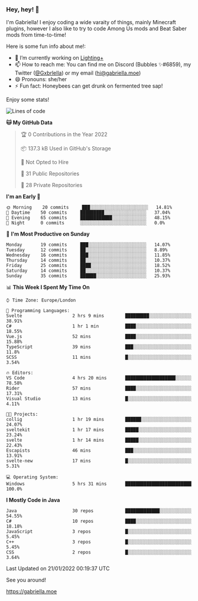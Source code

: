 ### Hey, hey! 👋

I'm Gabriella! I enjoy coding a wide varaity of things, mainly Minecraft plugins, however I also like to try to code Among Us mods and Beat Saber mods from time-to-time!

Here is some fun info about me!:

- 🔭 I’m currently working on [Lighting+](https://github.com/IsGabriellaCurious/LightingPlus)
- 📫 How to reach me: You can find me on Discord (Bubbles ✨#6859), my Twitter ([@Gxbrlella](twitter.com/Gxbrlella)) or my email ([hi@gabriella.moe](mailto://hi@gabriella.moe))
- 😄 Pronouns: she/her
- ⚡ Fun fact: Honeybees can get drunk on fermented tree sap!

Enjoy some stats!

<!--START_SECTION:waka-->
![Lines of code](https://img.shields.io/badge/From%20Hello%20World%20I%27ve%20Written-9%20Thousand%20lines%20of%20code-blue)

**🐱 My GitHub Data** 

> 🏆 0 Contributions in the Year 2022
 > 
> 📦 137.3 kB Used in GitHub's Storage 
 > 
> 🚫 Not Opted to Hire
 > 
> 📜 31 Public Repositories 
 > 
> 🔑 28 Private Repositories  
 > 
**I'm an Early 🐤** 

```text
🌞 Morning    20 commits     ███░░░░░░░░░░░░░░░░░░░░░░   14.81% 
🌆 Daytime    50 commits     █████████░░░░░░░░░░░░░░░░   37.04% 
🌃 Evening    65 commits     ████████████░░░░░░░░░░░░░   48.15% 
🌙 Night      0 commits      ░░░░░░░░░░░░░░░░░░░░░░░░░   0.0%

```
📅 **I'm Most Productive on Sunday** 

```text
Monday       19 commits     ███░░░░░░░░░░░░░░░░░░░░░░   14.07% 
Tuesday      12 commits     ██░░░░░░░░░░░░░░░░░░░░░░░   8.89% 
Wednesday    16 commits     ███░░░░░░░░░░░░░░░░░░░░░░   11.85% 
Thursday     14 commits     ██░░░░░░░░░░░░░░░░░░░░░░░   10.37% 
Friday       25 commits     ████░░░░░░░░░░░░░░░░░░░░░   18.52% 
Saturday     14 commits     ██░░░░░░░░░░░░░░░░░░░░░░░   10.37% 
Sunday       35 commits     ██████░░░░░░░░░░░░░░░░░░░   25.93%

```


📊 **This Week I Spent My Time On** 

```text
⌚︎ Time Zone: Europe/London

💬 Programming Languages: 
Svelte                   2 hrs 9 mins        █████████░░░░░░░░░░░░░░░░   38.91% 
C#                       1 hr 1 min          ████░░░░░░░░░░░░░░░░░░░░░   18.55% 
Vue.js                   52 mins             ████░░░░░░░░░░░░░░░░░░░░░   15.88% 
TypeScript               39 mins             ███░░░░░░░░░░░░░░░░░░░░░░   11.8% 
SCSS                     11 mins             █░░░░░░░░░░░░░░░░░░░░░░░░   3.54%

🔥 Editors: 
VS Code                  4 hrs 20 mins       ███████████████████░░░░░░   78.58% 
Rider                    57 mins             ████░░░░░░░░░░░░░░░░░░░░░   17.31% 
Visual Studio            13 mins             █░░░░░░░░░░░░░░░░░░░░░░░░   4.11%

🐱‍💻 Projects: 
collig                   1 hr 19 mins        ██████░░░░░░░░░░░░░░░░░░░   24.07% 
sveltekit                1 hr 17 mins        █████░░░░░░░░░░░░░░░░░░░░   23.24% 
svelte                   1 hr 14 mins        █████░░░░░░░░░░░░░░░░░░░░   22.43% 
Escapists                46 mins             ███░░░░░░░░░░░░░░░░░░░░░░   13.91% 
svelte-new               17 mins             █░░░░░░░░░░░░░░░░░░░░░░░░   5.31%

💻 Operating System: 
Windows                  5 hrs 31 mins       █████████████████████████   100.0%

```

**I Mostly Code in Java** 

```text
Java                     30 repos            █████████████░░░░░░░░░░░░   54.55% 
C#                       10 repos            ████░░░░░░░░░░░░░░░░░░░░░   18.18% 
JavaScript               3 repos             █░░░░░░░░░░░░░░░░░░░░░░░░   5.45% 
C++                      3 repos             █░░░░░░░░░░░░░░░░░░░░░░░░   5.45% 
CSS                      2 repos             █░░░░░░░░░░░░░░░░░░░░░░░░   3.64%

```



 Last Updated on 21/01/2022 00:19:37 UTC
<!--END_SECTION:waka-->

See you around!

https://gabriella.moe
